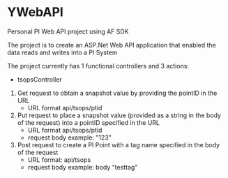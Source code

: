 # YWebAPI
Personal PI Web API project using AF SDK

The project is to create an ASP.Net Web API application that enabled the data reads and writes into a PI System

The project currently has 1 functional controllers and 3 actions:

- tsopsController
 1. Get request to obtain a snapshot value by providing the pointID in the URL 
    - URL format api/tsops/ptid
 2. Put request to place a snapshot value (provided as a string in the body of the request) into a pointID specified in the URL
    - URL format api/tsops/ptid
    - request body example: "123"
 3. Post request to create a PI Point with a tag name specified in the body of the request
    - URL format: api/tsops
    - request body example: body "testtag"
        
